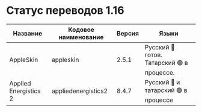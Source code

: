 # Статус переводов 1.16

| Название | Кодовое наименование | Версия | Языки |
| - | - | - | - |
| AppleSkin | appleskin | 2.5.1 | Русский 🔴 готов. Татарский 🟢 в процессе. |
| Applied Energistics 2 | appliedenergistics2 | 8.4.7 | Русский 🔴 и татарский 🟢 в процессе |